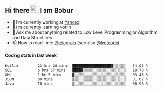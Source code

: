 ## Hi there <img src="https://media.giphy.com/media/hvRJCLFzcasrR4ia7z/giphy.gif" width="25px" height="25px"> I am Bobur

- 💼 I’m currently working at [Yandex](https://yandex.ru/)
- 🌱 I’m currently learning Kotlin
- 💬 Ask me about anything related to Low Level Programming or Algorithm and Data Structures
- 📫 How to reach me: [@telegram](https://t.me/octoant) (see also [@leetcode](https://leetcode.com/octoant/))    

#### Coding stats in last week

<!--START_SECTION:waka-->

```txt
Kotlin         23 hrs 28 mins  ██████████████████▓░░░░░░   74.05 %
SQL            5 hrs 57 mins   ████▓░░░░░░░░░░░░░░░░░░░░   18.78 %
XML            1 hr 5 mins     █░░░░░░░░░░░░░░░░░░░░░░░░   03.46 %
JSON           30 mins         ▒░░░░░░░░░░░░░░░░░░░░░░░░   01.62 %
Java           18 mins         ▒░░░░░░░░░░░░░░░░░░░░░░░░   00.98 %
```

<!--END_SECTION:waka-->

